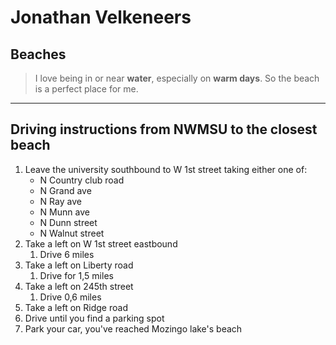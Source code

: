 # Jonathan Velkeneers

## Beaches

> I love being in or near **water**, especially on **warm days**. So the beach is a perfect place for me.

---

## Driving instructions from NWMSU to the closest beach

1. Leave the university southbound to W 1st street taking either one of:
   - N Country club road
   - N Grand ave
   - N Ray ave
   - N Munn ave
   - N Dunn street
   - N Walnut street
2. Take a left on W 1st street eastbound
   1. Drive 6 miles
3. Take a left on Liberty road
   1. Drive for 1,5 miles
4. Take a left on 245th street
   1. Drive 0,6 miles
5. Take a left on Ridge road
6. Drive until you find a parking spot
7. Park your car, you've reached Mozingo lake's beach
